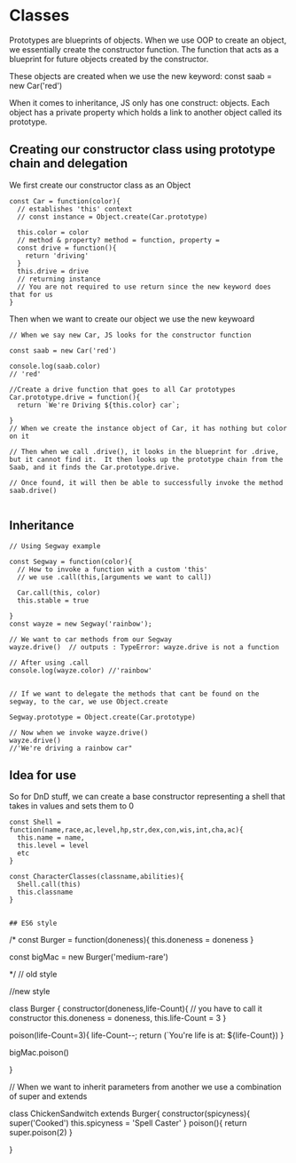 # Classes

  Prototypes are blueprints of objects.  When we use OOP to create an object, we essentially create the constructor function.  The function that acts as a blueprint for future objects created by the constructor.

  These objects are created when we use the new keyword:
  const saab = new Car('red')

  When it comes to inheritance, JS only has one construct: objects.  Each object has a private property which holds a link to another object called its prototype.  

## Creating our constructor class using prototype chain and delegation
We first create our constructor class as an Object
```
const Car = function(color){
  // establishes 'this' context
  // const instance = Object.create(Car.prototype)
  
  this.color = color
  // method & property? method = function, property = 
  const drive = function(){
    return 'driving'
  }
  this.drive = drive
  // returning instance
  // You are not required to use return since the new keyword does that for us
}
```

Then when we want to create our object we use the new keywoard

```
// When we say new Car, JS looks for the constructor function

const saab = new Car('red')

console.log(saab.color)
// 'red'

//Create a drive function that goes to all Car prototypes
Car.prototype.drive = function(){
  return `We're Driving ${this.color} car`;

}
// When we create the instance object of Car, it has nothing but color on it

// Then when we call .drive(), it looks in the blueprint for .drive, but it cannot find it.  It then looks up the prototype chain from the Saab, and it finds the Car.prototype.drive.

// Once found, it will then be able to successfully invoke the method
saab.drive()


```

## Inheritance
```
// Using Segway example

const Segway = function(color){
  // How to invoke a function with a custom 'this'
  // we use .call(this,[arguments we want to call])

  Car.call(this, color)
  this.stable = true

}
const wayze = new Segway('rainbow');

// We want to car methods from our Segway
wayze.drive()  // outputs : TypeError: wayze.drive is not a function

// After using .call
console.log(wayze.color) //'rainbow'


// If we want to delegate the methods that cant be found on the segway, to the car, we use Object.create

Segway.prototype = Object.create(Car.prototype)

// Now when we invoke wayze.drive()
wayze.drive()
//'We're driving a rainbow car"

```

## Idea for use
So for DnD stuff, we can create a base constructor representing a shell that takes in values and sets them to 0
```
const Shell = function(name,race,ac,level,hp,str,dex,con,wis,int,cha,ac){
  this.name = name,
  this.level = level
  etc
}

const CharacterClasses(classname,abilities){
  Shell.call(this)
  this.classname
}


## ES6 style
```
/*
const Burger = function(doneness){
  this.doneness = doneness
}

const bigMac = new Burger('medium-rare')

*/ 
// old style

//new style

class Burger {
  constructor(doneness,life-Count){ // you have to call it constructor
  this.doneness = doneness,
  this.life-Count = 3
  }

  poison(life-Count=3){
    life-Count--;
    return (`You're life is at: ${life-Count})
  }

  bigMac.poison()

}

// When we want to inherit parameters from another we use a combination of super and extends

class ChickenSandwitch extends Burger{
  constructor(spicyness){
    super('Cooked')
    this.spicyness = 'Spell Caster'
  }
poison(){
  return super.poison(2)
}



}
